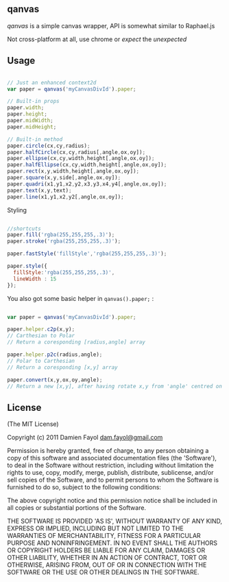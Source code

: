 ## qanvas

_qanvas_ is a simple canvas wrapper, API is somewhat similar to Raphael.js

Not cross-platform at all, use chrome or _expect_ the _unexpected_

## Usage

```javascript

// Just an enhanced context2d
var paper = qanvas('myCanvasDivId').paper;

// Built-in props
paper.width;
paper.height;
paper.midWidth;
paper.midHeight;

// Built-in method
paper.circle(cx,cy,radius);
paper.halfCircle(cx,cy,radius[,angle,ox,oy]);
paper.ellipse(cx,cy,width,height[,angle,ox,oy]);
paper.halfEllipse(cx,cy,width,height[,angle,ox,oy]);
paper.rect(x,y,width,height[,angle,ox,oy]);
paper.square(x,y,side[,angle,ox,oy]);
paper.quadri(x1,y1,x2,y2,x3,y3,x4,y4[,angle,ox,oy]);
paper.text(x,y,text);
paper.line(x1,y1,x2,y2[,angle,ox,oy]);

```

Styling

```javascript

//shortcuts
paper.fill('rgba(255,255,255,.3)');
paper.stroke('rgba(255,255,255,.3)');

paper.fastStyle('fillStyle','rgba(255,255,255,.3)');

paper.style({
  fillStyle:'rgba(255,255,255,.3)',
  lineWidth : 15
});

```

You also got some basic helper in ```qanvas().paper;``` :

```javascript

var paper = qanvas('myCanvasDivId').paper;

paper.helper.c2p(x,y);
// Carthesian to Polar
// Return a coresponding [radius,angle] array

paper.helper.p2c(radius,angle);
// Polar to Carthesian
// Return a coresponding [x,y] array

paper.convert(x,y,ox,oy,angle);
// Return a new [x,y], after having rotate x,y from 'angle' centred on ox, oy

```

## License

(The MIT License)

Copyright (c) 2011 Damien Fayol <dam.fayol@gmail.com>

Permission is hereby granted, free of charge, to any person obtaining a copy of this software and associated documentation files (the 'Software'), to deal in the Software without restriction, including without limitation the rights to use, copy, modify, merge, publish, distribute, sublicense, and/or sell copies of the Software, and to permit persons to whom the Software is furnished to do so, subject to the following conditions:

The above copyright notice and this permission notice shall be included in all copies or substantial portions of the Software.

THE SOFTWARE IS PROVIDED 'AS IS', WITHOUT WARRANTY OF ANY KIND, EXPRESS OR IMPLIED, INCLUDING BUT NOT LIMITED TO THE WARRANTIES OF MERCHANTABILITY, FITNESS FOR A PARTICULAR PURPOSE AND NONINFRINGEMENT. IN NO EVENT SHALL THE AUTHORS OR COPYRIGHT HOLDERS BE LIABLE FOR ANY CLAIM, DAMAGES OR OTHER LIABILITY, WHETHER IN AN ACTION OF CONTRACT, TORT OR OTHERWISE, ARISING FROM, OUT OF OR IN CONNECTION WITH THE SOFTWARE OR THE USE OR OTHER DEALINGS IN THE SOFTWARE.